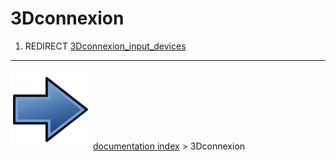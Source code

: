 # 3Dconnexion
1.  REDIRECT [3Dconnexion_input_devices](3Dconnexion_input_devices.md)



---
![](images/Button_right.svg) [documentation index](../README.md) > 3Dconnexion
